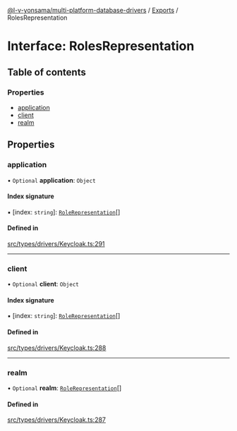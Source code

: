 [@l-v-yonsama/multi-platform-database-drivers](../README.md) / [Exports](../modules.md) / RolesRepresentation

# Interface: RolesRepresentation

## Table of contents

### Properties

- [application](RolesRepresentation.md#application)
- [client](RolesRepresentation.md#client)
- [realm](RolesRepresentation.md#realm)

## Properties

### application

• `Optional` **application**: `Object`

#### Index signature

▪ [index: `string`]: [`RoleRepresentation`](RoleRepresentation.md)[]

#### Defined in

[src/types/drivers/Keycloak.ts:291](https://github.com/l-v-yonsama/db-drivers/blob/9c8d668/src/types/drivers/Keycloak.ts#L291)

___

### client

• `Optional` **client**: `Object`

#### Index signature

▪ [index: `string`]: [`RoleRepresentation`](RoleRepresentation.md)[]

#### Defined in

[src/types/drivers/Keycloak.ts:288](https://github.com/l-v-yonsama/db-drivers/blob/9c8d668/src/types/drivers/Keycloak.ts#L288)

___

### realm

• `Optional` **realm**: [`RoleRepresentation`](RoleRepresentation.md)[]

#### Defined in

[src/types/drivers/Keycloak.ts:287](https://github.com/l-v-yonsama/db-drivers/blob/9c8d668/src/types/drivers/Keycloak.ts#L287)
